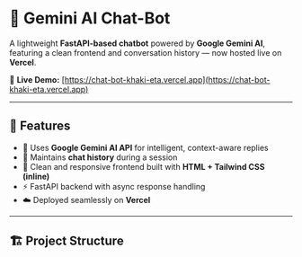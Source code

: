 # 🤖 Gemini AI Chat-Bot

A lightweight **FastAPI-based chatbot** powered by **Google Gemini AI**, featuring a clean frontend and conversation history — now hosted live on **Vercel**.

🔗 **Live Demo:** [https://chat-bot-khaki-eta.vercel.app](https://chat-bot-khaki-eta.vercel.app)

---

## 🚀 Features

- 🧠 Uses **Google Gemini AI API** for intelligent, context-aware replies  
- 💬 Maintains **chat history** during a session  
- 🎨 Clean and responsive frontend built with **HTML + Tailwind CSS (inline)**  
- ⚡ FastAPI backend with async response handling  
- ☁️ Deployed seamlessly on **Vercel**

---

## 🏗️ Project Structure